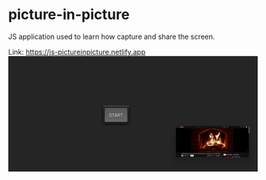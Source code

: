 # picture-in-picture

JS application used to learn how capture and share the screen.

Link: https://js-pictureinpicture.netlify.app<br>
![WebSite screen](picture-in-picture-screen.png)
